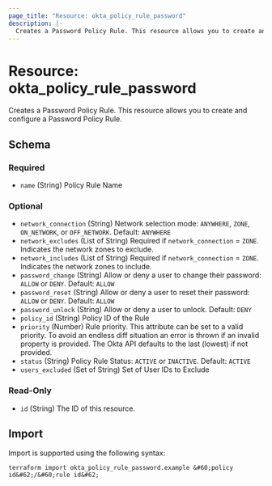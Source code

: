 ```yaml
---
page_title: "Resource: okta_policy_rule_password"
description: |-
  Creates a Password Policy Rule. This resource allows you to create and configure a Password Policy Rule.
---
```


# Resource: okta_policy_rule_password

Creates a Password Policy Rule. This resource allows you to create and configure a Password Policy Rule.



<!-- schema generated by tfplugindocs -->
## Schema

### Required

- `name` (String) Policy Rule Name

### Optional

- `network_connection` (String) Network selection mode: `ANYWHERE`, `ZONE`, `ON_NETWORK`, or `OFF_NETWORK`. Default: `ANYWHERE`
- `network_excludes` (List of String) Required if `network_connection` = `ZONE`. Indicates the network zones to exclude.
- `network_includes` (List of String) Required if `network_connection` = `ZONE`. Indicates the network zones to include.
- `password_change` (String) Allow or deny a user to change their password: `ALLOW` or `DENY`. Default: `ALLOW`
- `password_reset` (String) Allow or deny a user to reset their password: `ALLOW` or `DENY`. Default: `ALLOW`
- `password_unlock` (String) Allow or deny a user to unlock. Default: `DENY`
- `policy_id` (String) Policy ID of the Rule
- `priority` (Number) Rule priority. This attribute can be set to a valid priority. To avoid an endless diff situation an error is thrown if an invalid property is provided. The Okta API defaults to the last (lowest) if not provided.
- `status` (String) Policy Rule Status: `ACTIVE` or `INACTIVE`. Default: `ACTIVE`
- `users_excluded` (Set of String) Set of User IDs to Exclude

### Read-Only

- `id` (String) The ID of this resource.

## Import

Import is supported using the following syntax:

```shell
terraform import okta_policy_rule_password.example &#60;policy id&#62;/&#60;rule id&#62;
```
